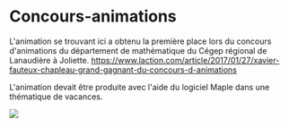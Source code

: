 # Concours-animations

L'animation se trouvant ici a obtenu la première place lors du concours d'animations du département de mathématique du Cégep régional de Lanaudière à Joliette.
https://www.laction.com/article/2017/01/27/xavier-fauteux-chapleau-grand-gagnant-du-concours-d-animations

L'animation devait être produite avec l'aide du logiciel Maple dans une thématique de vacances.

![](volley_ball.gif)
